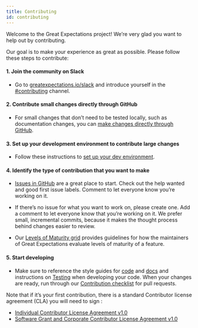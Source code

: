 ```yaml
---
title: Contributing
id: contributing
---
```


Welcome to the Great Expectations project! We’re very glad you want to help out by contributing.

Our goal is to make your experience as great as possible. Please follow these steps to contribute:

#### 1. Join the community on Slack

* Go to [greatexpectations.io/slack](https://greatexpectations.io/slack) and introduce yourself in the [#contributing](https://greatexpectationstalk.slack.com/archives/CV828B2UX) channel.

#### 2. Contribute small changes directly through GitHub 

* For small changes that don’t need to be tested locally, such as documentation changes, you can [make changes directly through GitHub](https://docs.greatexpectations.io/docs/contributing/contributing_github).

#### 3. Set up your development environment to contribute large changes
* Follow these instructions to [set up your dev environment](./contributing_setup.md).

#### 4. Identify the type of contribution that you want to make

* [Issues in GitHub](https://github.com/great-expectations/great_expectations/issues) are a great place to start. Check out the help wanted and good first issue labels. Comment to let everyone know you’re working on it.

* If there’s no issue for what you want to work on, please create one. Add a comment to let everyone know that you’re working on it. We prefer small, incremental commits, because it makes the thought process behind changes easier to review.

* Our [Levels of Maturity grid](./contributing_maturity.md) provides guidelines for how the maintainers of Great Expectations evaluate levels of maturity of a feature.

#### 5. Start developing
* Make sure to reference the style guides for [code](./style_guides/code_style.md) and
[docs](./style_guides/docs_style.md) and instructions on [Testing](./contributing_test.md) when developing your code.  When your changes are ready, run through our
[Contribution checklist](./contributing_checklist.md) for pull requests.

Note that if it’s your first contribution, there is a standard Contributor license agreement (CLA) you will need to sign :
* [Individual Contributor License Agreement v1.0](https://docs.google.com/forms/d/e/1FAIpQLSdA-aWKQ15yBzp8wKcFPpuxIyGwohGU1Hx-6Pa4hfaEbbb3fg/viewform?usp=sf_link)
* [Software Grant and Corporate Contributor License Agreement v1.0](https://docs.google.com/forms/d/e/1FAIpQLSf3RZ_ZRWOdymT8OnTxRh5FeIadfANLWUrhaSHadg_E20zBAQ/viewform?usp=sf_link)
